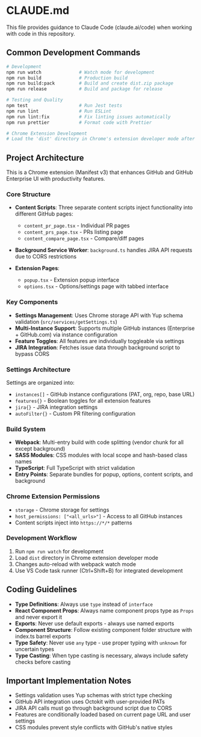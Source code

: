 # CLAUDE.md

This file provides guidance to Claude Code (claude.ai/code) when working with code in this repository.

## Common Development Commands

```bash
# Development
npm run watch              # Watch mode for development
npm run build              # Production build
npm run build:pack         # Build and create dist.zip package
npm run release            # Build and package for release

# Testing and Quality
npm test                   # Run Jest tests
npm run lint               # Run ESLint
npm run lint:fix           # Fix linting issues automatically
npm run prettier           # Format code with Prettier

# Chrome Extension Development
# Load the 'dist' directory in Chrome's extension developer mode after building
```

## Project Architecture

This is a Chrome extension (Manifest v3) that enhances GitHub and GitHub Enterprise UI with productivity features.

### Core Structure

- **Content Scripts**: Three separate content scripts inject functionality into different GitHub pages:
  - `content_pr_page.tsx` - Individual PR pages
  - `content_prs_page.tsx` - PRs listing page
  - `content_compare_page.tsx` - Compare/diff pages

- **Background Service Worker**: `background.ts` handles JIRA API requests due to CORS restrictions

- **Extension Pages**:
  - `popup.tsx` - Extension popup interface
  - `options.tsx` - Options/settings page with tabbed interface

### Key Components

- **Settings Management**: Uses Chrome storage API with Yup schema validation (`src/services/getSettings.ts`)
- **Multi-Instance Support**: Supports multiple GitHub instances (Enterprise + GitHub.com) via instance configuration
- **Feature Toggles**: All features are individually toggleable via settings
- **JIRA Integration**: Fetches issue data through background script to bypass CORS

### Settings Architecture

Settings are organized into:

- `instances[]` - GitHub instance configurations (PAT, org, repo, base URL)
- `features{}` - Boolean toggles for all extension features
- `jira{}` - JIRA integration settings
- `autoFilter{}` - Custom PR filtering configuration

### Build System

- **Webpack**: Multi-entry build with code splitting (vendor chunk for all except background)
- **SASS Modules**: CSS modules with local scope and hash-based class names
- **TypeScript**: Full TypeScript with strict validation
- **Entry Points**: Separate bundles for popup, options, content scripts, and background

### Chrome Extension Permissions

- `storage` - Chrome storage for settings
- `host_permissions: ["<all_urls>"]` - Access to all GitHub instances
- Content scripts inject into `https://*/*` patterns

### Development Workflow

1. Run `npm run watch` for development
2. Load `dist` directory in Chrome extension developer mode
3. Changes auto-reload with webpack watch mode
4. Use VS Code task runner (Ctrl+Shift+B) for integrated development

## Coding Guidelines

- **Type Definitions**: Always use `type` instead of `interface`
- **React Component Props**: Always name component props type as `Props` and never export it
- **Exports**: Never use default exports - always use named exports
- **Component Structure**: Follow existing component folder structure with index.ts barrel exports
- **Type Safety**: Never use `any` type - use proper typing with `unknown` for uncertain types
- **Type Casting**: When type casting is necessary, always include safety checks before casting

## Important Implementation Notes

- Settings validation uses Yup schemas with strict type checking
- GitHub API integration uses Octokit with user-provided PATs
- JIRA API calls must go through background script due to CORS
- Features are conditionally loaded based on current page URL and user settings
- CSS modules prevent style conflicts with GitHub's native styles
